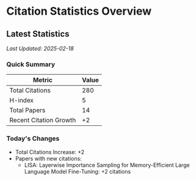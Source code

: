 # Citation Statistics Overview

## Latest Statistics
*Last Updated: 2025-02-18*

### Quick Summary
| Metric | Value |
| ------ | ----- |
| Total Citations | 280 |
| H-index | 5 |
| Total Papers | 14 |
| Recent Citation Growth | +2 |

### Today's Changes
- Total Citations Increase: +2
- Papers with new citations:
  - LISA: Layerwise Importance Sampling for Memory-Efficient Large Language Model Fine-Tuning: +2 citations